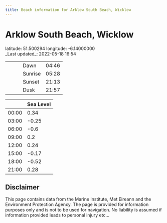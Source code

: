 ```yaml
---
title: Beach information for Arklow South Beach, Wicklow
---
```

# Arklow South Beach, Wicklow 

<div class="location-info">latitude: 51.500294 longitude: -6.14000000</div>
<div class="met-eireann-warnings"></div>
_Last updated_: 2022-05-18 16:54

|   |   |   |   |   |
|---|---|---|---|---|
|   |   |   | Dawn  | 04:46 |
|   |   |   | Sunrise  | 05:28 |
|   |   |   | Sunset  | 21:13 |
|   |   |   | Dusk  | 21:57 |

<div></div>

|   | Sea Level  |
|---|---|
| 00:00 | 0.34 |
| 03:00 | -0.25 |
| 06:00 | -0.6 |
| 09:00 | 0.2 |
| 12:00 | 0.24 |
| 15:00 | -0.17 |
| 18:00 | -0.52 |
| 21:00 | 0.28 |

## Disclaimer

This page contains data from the Marine Institute,
Met Eireann and the Environment Protection Agency. The page is provided for
information purposes only and is not to be used for navigation. No liability
is assumed if information provided leads to personal injury etc...